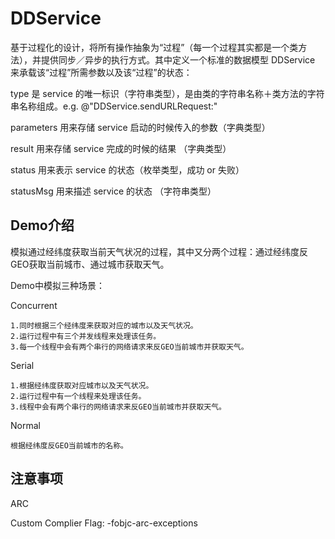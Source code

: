 # DDService
基于过程化的设计，将所有操作抽象为“过程”（每一个过程其实都是一个类方法），并提供同步／异步的执行方式。其中定义一个标准的数据模型 DDService 来承载该“过程”所需参数以及该“过程”的状态：

type 是 service 的唯一标识（字符串类型），是由类的字符串名称＋类方法的字符串名称组成。e.g. @"DDService.sendURLRequest:"

parameters 用来存储 service 启动的时候传入的参数（字典类型）

result 用来存储 service 完成的时候的结果 （字典类型）

status 用来表示 service 的状态（枚举类型，成功 or 失败）

statusMsg 用来描述 service 的状态 （字符串类型）

## Demo介绍

模拟通过经纬度获取当前天气状况的过程，其中又分两个过程：通过经纬度反GEO获取当前城市、通过城市获取天气。

Demo中模拟三种场景：

Concurrent
	
	1.同时根据三个经纬度来获取对应的城市以及天气状况。
	2.运行过程中有三个并发线程来处理该任务。
	3.每一个线程中会有两个串行的网络请求来反GEO当前城市并获取天气。

Serial

	1.根据经纬度获取对应城市以及天气状况。
	2.运行过程中有一个线程来处理该任务。
	3.线程中会有两个串行的网络请求来反GEO当前城市并获取天气。
	
Normal
	
	根据经纬度反GEO当前城市的名称。
	
	
## 注意事项

ARC

Custom Complier Flag: -fobjc-arc-exceptions 